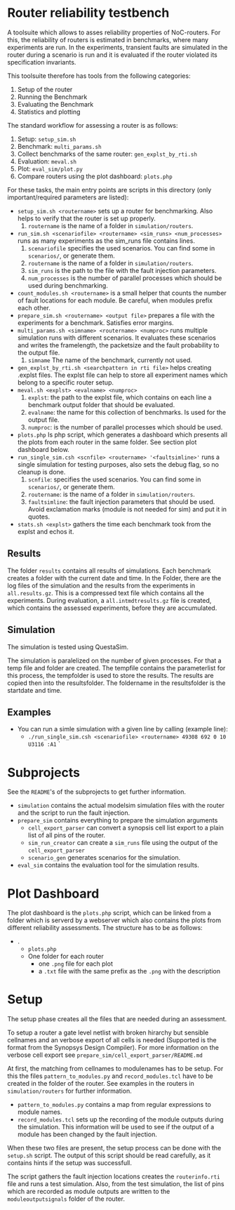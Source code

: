 # Router reliability testbench
A toolsuite which allows to asses reliability properties of NoC-routers.
For this, the reliability of routers is estimated in benchmarks, where many experiments are run.
In the experiments, transient faults are simulated in the router during a scenario is run and it is evaluated if the router violated its specification invariants.

This toolsuite therefore has tools from the following categories:
  1. Setup of the router
  2. Running the Benchmark
  3. Evaluating the Benchmark
  4. Statistics and plotting

The standard workflow for assessing a router is as follows:
 1. Setup: `setup_sim.sh`
 2. Benchmark: `multi_params.sh`
 3. Collect benchmarks of the same router: `gen_explst_by_rti.sh`
 3. Evaluation: `meval.sh`
 4. Plot: `eval_sim/plot.py`
 5. Compare routers using the plot dashboard: `plots.php`

  For these tasks, the main entry points are scripts in this directory (only important/required parameters are listed):

 - `setup_sim.sh <routername>` sets up a router for benchmarking. Also helps to verify that the router is set up properly.
    1. `routername` is the name of a folder in `simulation/routers`. 
 - `run_sim.sh <scenariofile> <routername> <sim_runs> <num_processes>` runs as many experiments as the sim_runs file contains lines. 
    1. `scenariofile` specifies the used scenarios. You can find some in `scenarios/`, or generate them.
    2. `routername` is the name of a folder in `simulation/routers`. 
    3. `sim_runs` is the path to the file with the fault injection parameters.
    4. `num_processes` is the number of parallel processes which should be used during benchmarking.
 - `count_modules.sh <routername>` is a small helper that counts the number of fault locations for each module. Be careful, when modules prefix each other.
 - `prepare_sim.sh <routername> <output file>` prepares a file with the experiments for a benchmark. Satisfies error margins.
 - `multi_params.sh <simname> <routername> <numproc>` runs multiple simulation runs with different scenarios. It evaluates these scenarios and writes the framelength, the packetsize and the fault probability to the output file. 
    1. `simname` The name of the benchmark, currently not used. 
 - `gen_explst_by_rti.sh <searchpattern in rti file>` helps creating .explst files. The explst file can help to store all experiment names which belong to a specific router setup.
 - `meval.sh <explst> <evalname> <numproc>`
    1. `explst`: the path to the explst file, which contains on each line a benchmark output folder that should be evaluated.
    2. `evalname`: the name for this collection of benchmarks. Is used for the output file.
    3. `numproc`: is the number of parallel processes which should be used.
 - `plots.php` Is php script, which generates a dashboard which presents all the plots from each router in the same folder. See section plot dashboard below.
 - `run_single_sim.csh <scnfile> <routername> '<faultsimline>'` runs a single simulation for testing purposes, also sets the debug flag, so no cleanup is done.
    1. `scnfile`: specifies the used scenarios. You can find some in `scenarios/`, or generate them.
    2. `routername`: is the name of a folder in `simulation/routers`. 
    3. `faultsimline`: the fault injection parameters that should be used. Avoid exclamation marks (module is not needed for sim) and put it in quotes.
 - `stats.sh <explst>` gathers the time each benchmark took from the explst and echos it.
 
## Results
The folder `results` contains all results of simulations. 
Each benchmark creates a folder with the current date and time. 
In the Folder, there are the log files of the simulation and the results from the experiments in `all.results.gz`. 
This is a compressed text file which contains all the experiments.
During evaluation, a `all.intmdtresults.gz` file is created, which contains the assessed experiments, before they are accumulated. 

## Simulation
The simulation is tested using QuestaSim.

The simulation is paralelized on the number of given processes. For that a temp file and folder are created. 
The tempfile contains the parameterlist for this process, the tempfolder is used to store the results.
The results are copied then into the resultsfolder. The foldername in the resultsfolder is the startdate and time.

 ## Examples
  - You can run a simle simulation with a given line by calling (example line):
    - `./run_single_sim.csh <scenariofile> <routername> 49308 692 0 10 U3116 :A1`
`

 # Subprojects
See the `README`'s of the subprojects to get further information.

  - `simulation` contains the actual modelsim simulation files with the router and the script to run the fault injection.
  - `prepare_sim` contains everything to prepare the simulation arguments
     - `cell_export_parser` can convert a synopsis cell list export to a plain list of all pins of the router.
     - `sim_run_creator` can create a `sim_runs` file using the output of the `cell_export_parser`
     - `scenario_gen` generates scenarios for the simulation.
  - `eval_sim` contains the evaluation tool for the simulation results. 

 

 # Plot Dashboard
The plot dashboard is the `plots.php` script, which can be linked from a folder which is serverd by a webserver which also contains the plots from different reliability assessments.
The structure has to be as follows:
  - .
    - `plots.php`
    - One folder for each router
      - one `.png` file for each plot
      - a `.txt` file with the same prefix as the `.png` with the description

# Setup
The setup phase creates all the files that are needed during an assessment.

To setup a router a gate level netlist with broken hirarchy but sensible cellnames and an verbose export of all cells is needed (Supported is the format from  the Synopsys Design Compiler).
For more information on the verbose cell export see `prepare_sim/cell_export_parser/README.md`

At first, the matching from cellnames to modulenames has to be setup. 
For this the  files `pattern_to_modules.py` and  `record_modules.tcl` have to be created in the folder of the router. 
See examples in the routers in `simulation/routers` for further information.

 - `pattern_to_modules.py` contains a map from regular expressions to module names.
 - `record_modules.tcl` sets up the recording of the module outputs during the simulation. This information will be used to see if the output of a module has been changed by the fault injection.

When these two files are present, the setup process can be done with the `setup.sh` script.
The output of this script should be read carefully, as it contains hints if the setup was successfull.

The script gathers the fault injection locations creates the `routerinfo.rti` file and runs a test simulation.
Also, from the test simulation, the list of pins which are recorded as module outputs are written to the `moduleoutputsignals` folder of the router.
